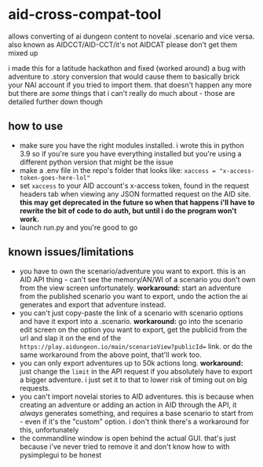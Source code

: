 # aid-cross-compat-tool
allows converting of ai dungeon content to novelai .scenario and vice versa. also known as AIDCCT/AID-CCT/it's not AIDCAT please don't get them mixed up

i made this for a latitude hackathon and fixed (worked around) a bug with adventure to .story conversion that would cause them to basically brick your NAI account if you tried to import them. that doesn't happen any more but there are _some_ things that i can't really do much about - those are detailed further down though

## how to use
* make sure you have the right modules installed. i wrote this in python 3.9 so if you're sure you have everything installed but you're using a different python version that might be the issue
* make a .env file in the repo's folder that looks like: `xaccess = "x-access-token-goes-here-lol"`
* set `xaccess` to your AID account's x-access token, found in the request headers tab when viewing any JSON formatted request on the AID site. **this may get deprecated in the future so when that happens i'll have to rewrite the bit of code to do auth, but until i do the program won't work.**
* launch run.py and you're good to go

## known issues/limitations
* you have to own the scenario/adventure you want to export. this is an AID API thing - can't see the memory/AN/WI of a scenario you don't own from the view screen unfortunately. **workaround:** start an adventure from the published scenario you want to export, undo the action the ai generates and export that adventure instead.
* you can't just copy-paste the link of a scenario with scenario options and have it export into a .scenario. **workaround:** go into the scenario edit screen on the option you want to export, get the publicid from the url and slap it on the end of the `https://play.aidungeon.io/main/scenarioView?publicId=` link. or do the same workaround from the above point, that'll work too.
* you can only export adventures up to 50k actions long. **workaround:** just change the `limit` in the API request if you absolutely have to export a bigger adventure. i just set it to that to lower risk of timing out on big requests.
* you can't import novelai stories to AID adventures. this is because when creating an adventure or adding an action in AID through the API, it _always_ generates something, and requires a base scenario to start from - even if it's the "custom" option. i don't think there's a workaround for this, unfortunately
* the commandline window is open behind the actual GUI. that's just because i've never tried to remove it and don't know how to with pysimplegui to be honest

